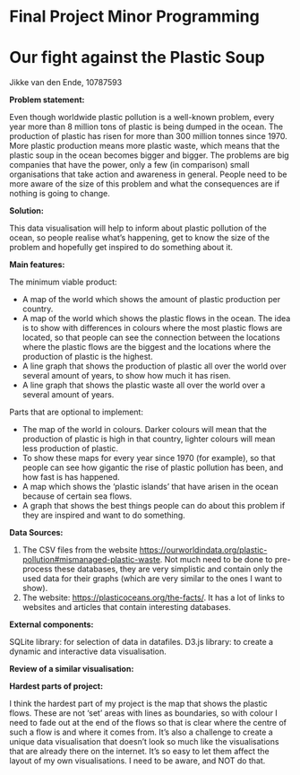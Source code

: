 # Final Project Minor Programming
# Our fight against the Plastic Soup

Jikke van den Ende, 10787593

<b> Problem statement: </b>

Even though worldwide plastic pollution is a well-known problem, every year more than 8 million tons of plastic is being dumped in the ocean. The production of plastic has risen for more than 300 million tonnes since 1970. More plastic production means more plastic waste, which means that the plastic soup in the ocean becomes bigger and bigger. The problems are big companies that have the power, only a few (in comparison) small organisations that take action and awareness in general. People need to be more aware of the size of this problem and what the consequences are if nothing is going to change.  

<b> Solution: </b>

This data visualisation will help to inform about plastic pollution of the ocean, so people realise what’s happening, get to know the size of the problem and hopefully get inspired to do something about it.

<b> Main features: </b>

The minimum viable product: 
-	A map of the world which shows the amount of plastic production per country. 
-	A map of the world which shows the plastic flows in the ocean. The idea is to show with differences in colours where the most plastic flows are located, so that people can see the connection between the locations where the plastic flows are the biggest and the locations where the production of plastic is the highest. 
-	A line graph that shows the production of plastic all over the world over several amount of years, to show how much it has risen. 
-	A line graph that shows the plastic waste all over the world over a several amount of years. 

Parts that are optional to implement: 
-	The map of the world in colours. Darker colours will mean that the production of plastic is high in that country, lighter colours will mean less production of plastic. 
-	To show these maps for every year since 1970 (for example), so that people can see how gigantic the rise of plastic pollution has been, and how fast is has happened. 
-	A map which shows the ‘plastic islands’ that have arisen in the ocean because of certain sea flows. 
-	A graph that shows the best things people can do about this problem if they are inspired and want to do something. 

<b> Data Sources: </b>
1.	The CSV files from the website https://ourworldindata.org/plastic-pollution#mismanaged-plastic-waste. Not much need to be done to pre-process these databases, they are very simplistic and contain only the used data for their graphs (which are very similar to the ones I want to show). 
2. The website: https://plasticoceans.org/the-facts/. It has a lot of links to websites and articles that contain interesting databases. 
 
<b> External components: </b>

SQLite library: for selection of data in datafiles. 
D3.js library: to create a dynamic and interactive data visualisation. 

<b> Review of a similar visualisation: </b>

<b> Hardest parts of project: </b>

I think the hardest part of my project is the map that shows the plastic flows. These are not ‘set’ areas with lines as boundaries, so with colour I need to fade out at the end of the flows so that is clear where the centre of such a flow is and where it comes from. 
It’s also a challenge to create a unique data visualisation that doesn’t look so much like the visualisations that are already there on the internet. It’s so easy to let them affect the layout of my own visualisations. I need to be aware, and NOT do that. 





